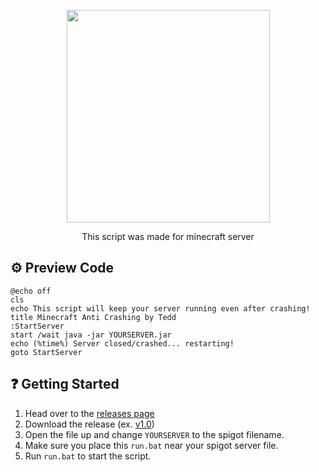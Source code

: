 <p align="center">
  <a href="#"><img width="325" height="340" src="https://cdn.discordapp.com/attachments/1128691851982028911/1136231398194286613/image-removebg-preview.png"></a>

<div align="center">
   This script was made for minecraft server
</div>

## ⚙ Preview Code 
```
@echo off
cls
echo This script will keep your server running even after crashing!
title Minecraft Anti Crashing by Tedd
:StartServer
start /wait java -jar YOURSERVER.jar
echo (%time%) Server closed/crashed... restarting!
goto StartServer
```
## ❓ Getting Started

1. Head over to the [releases page](https://github.com/tedddeptrai/run.bat/releases/)
2. Download the release (ex. [v1.0](https://github.com/tedddeptrai/run.bat/releases/tag/v1.0))
3. Open the file up and change `YOURSERVER` to the spigot filename.
4. Make sure you place this `run.bat` near your spigot server file.
5. Run `run.bat` to start the script.
